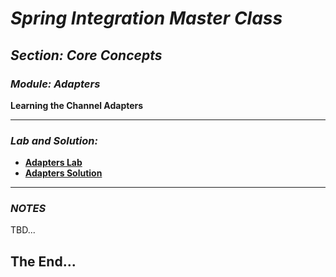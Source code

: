 # *Spring Integration Master Class*

##  *Section: Core Concepts*

###  *Module: Adapters*


**Learning the Channel Adapters**

---

### *Lab and Solution:*
 - **[Adapters Lab](https://github.com/mickknutson/spring_integration_course/tree/master/StudentWork/code/spring_integration_section_core/adapters/lab-code)**
 - **[Adapters Solution](https://github.com/mickknutson/spring_integration_course/tree/master/StudentWork/code/spring_integration_section_core/adapters/solution-code)**

---

### *NOTES*

TBD...


## The End...
